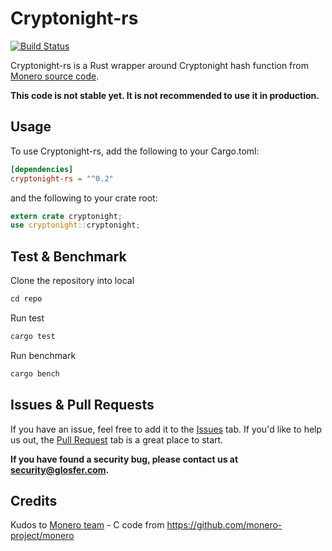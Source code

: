 # Cryptonight-rs

[![Build Status](https://travis-ci.org/Team-Hycon/cryptonight-rs.svg?branch=master)](https://travis-ci.org/Team-Hycon/cryptonight-rs)

Cryptonight-rs is a Rust wrapper around Cryptonight hash function from [Monero source code](https://github.com/monero-project/monero).

**This code is not stable yet. It is not recommended to use it in production.**

## Usage

To use Cryptonight-rs, add the following to your Cargo.toml:

```toml
[dependencies]
cryptonight-rs = "^0.2"
```

and the following to your crate root:

```rust
extern crate cryptonight;
use cryptonight::cryptonight;
```

## Test & Benchmark
Clone the repository into local
```rust
cd repo
```
Run test
```rust
cargo test
```

Run benchmark
```rust
cargo bench
```

## Issues & Pull Requests

If you have an issue, feel free to add it to the [Issues](https://github.com/Team-Hycon/cryptonight-rs/issues) tab.
If you'd like to help us out, the [Pull Request](https://github.com/Team-Hycon/cryptonight-rs/pulls) tab is a great place to start.

**If you have found a security bug, please contact us at [security@glosfer.com](security@glosfer.com).**

## Credits

Kudos to [Monero team](https://getmonero.org/community/team/) - C code from https://github.com/monero-project/monero
